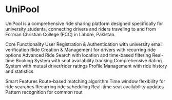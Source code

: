 # UniPool
UniPool is a comprehensive ride sharing platform designed specifically for university students, connecting drivers and riders traveling to and from Forman Christian College (FCC) in Lahore, Pakistan.

Core Functionality
User Registration & Authentication with university email verification
Ride Creation & Management for drivers with recurring ride options
Advanced Ride Search with location and time-based filtering
Real-time Booking System with seat availability tracking
Comprehensive Rating System with mutual driver/rider ratings
Profile Management with ride history and statistics

Smart Features
Route-based matching algorithm
Time window flexibility for ride searches
Recurring ride scheduling
Real-time seat availability updates
Pattern recognition for common rout
